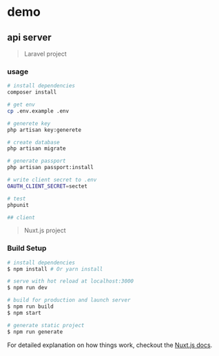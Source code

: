 # demo

## api server

> Laravel project

### usage

``` bash
# install dependencies
composer install

# get env
cp .env.example .env

# generete key
php artisan key:generete

# create database
php artisan migrate

# generate passport
php artisan passport:install

# write client secret to .env
OAUTH_CLIENT_SECRET=sectet

# test
phpunit

## client
```

> Nuxt.js project

### Build Setup

``` bash
# install dependencies
$ npm install # Or yarn install

# serve with hot reload at localhost:3000
$ npm run dev

# build for production and launch server
$ npm run build
$ npm start

# generate static project
$ npm run generate
```

For detailed explanation on how things work, checkout the [Nuxt.js docs](https://github.com/nuxt/nuxt.js).
